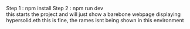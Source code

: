 Step 1 : npm install
Step 2 : npm run dev  
         this starts the project and will just show a barebone webpage displaying hypersolid.eth 
         this is fine, the rames isnt being shown in this environment